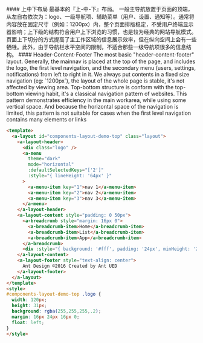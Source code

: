 <cn>
#### 上中下布局
最基本的『上-中-下』布局。
一般主导航放置于页面的顶端，从左自右依次为：logo、一级导航项、辅助菜单（用户、设置、通知等）。通常将内容放在固定尺寸（例如：1200px）内，整个页面排版稳定，不受用户终端显示器影响；上下级的结构符合用户上下浏览的习惯，也是较为经典的网站导航模式。页面上下切分的方式提高了主工作区域的信息展示效率，但在纵向空间上会有一些牺牲。此外，由于导航栏水平空间的限制，不适合那些一级导航项很多的信息结构。
</cn>

<us>
#### Header-Content-Footer
The most basic "header-content-footer" layout.
Generally, the mainnav is placed at the top of the page, and includes the logo, the first level navigation, and the secondary menu (users, settings, notifications) from left to right in it.
We always put contents in a fixed size navigation (eg: `1200px`), the layout of the whole page is stable, it's not affected by viewing area.
Top-bottom structure is conform with the top-bottom viewing habit, it's a classical navigation pattern of websites. This pattern demonstrates efficiency in the main workarea, while using some vertical space. And because the horizontal space of the navigation is limited, this pattern is not suitable for cases when the first level navigation contains many elements or links
</us>

```html
<template>
  <a-layout id="components-layout-demo-top" class="layout">
    <a-layout-header>
      <div class="logo" />
      <a-menu
        theme="dark"
        mode="horizontal"
        :defaultSelectedKeys="['2']"
        :style="{ lineHeight: '64px' }"
      >
        <a-menu-item key="1">nav 1</a-menu-item>
        <a-menu-item key="2">nav 2</a-menu-item>
        <a-menu-item key="3">nav 3</a-menu-item>
      </a-menu>
    </a-layout-header>
    <a-layout-content style="padding: 0 50px">
      <a-breadcrumb style="margin: 16px 0">
        <a-breadcrumb-item>Home</a-breadcrumb-item>
        <a-breadcrumb-item>List</a-breadcrumb-item>
        <a-breadcrumb-item>App</a-breadcrumb-item>
      </a-breadcrumb>
      <div :style="{ background: '#fff', padding: '24px', minHeight: '280px' }">Content</div>
    </a-layout-content>
    <a-layout-footer style="text-align: center">
      Ant Design ©2016 Created by Ant UED
    </a-layout-footer>
  </a-layout>
</template>
<style>
#components-layout-demo-top .logo {
  width: 120px;
  height: 31px;
  background: rgba(255,255,255,.2);
  margin: 16px 24px 16px 0;
  float: left;
}
</style>

```
